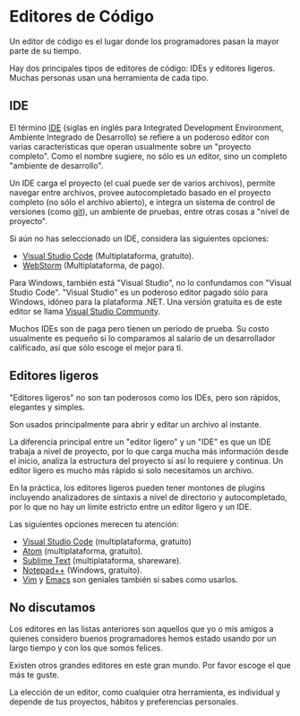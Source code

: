 # Editores de Código

Un editor de código es el lugar donde los programadores pasan la mayor parte de su tiempo.

Hay dos principales tipos de editores de código: IDEs y editores ligeros. Muchas personas usan una herramienta de cada tipo.

## IDE

El término [IDE](https://es.wikipedia.org/wiki/Entorno_de_desarrollo_integrado) (siglas en inglés para Integrated Development Environment, Ambiente Integrado de Desarrollo) se refiere a un poderoso editor con varias características que operan usualmente sobre un "proyecto completo". Como el nombre sugiere, no sólo es un editor, sino un completo "ambiente de desarrollo".

Un IDE carga el proyecto (el cual puede ser de varios archivos), permite navegar entre archivos, provee autocompletado basado en el proyecto completo (no sólo el archivo abierto), e integra un sistema de control de versiones (como [git](https://git-scm.com/)), un ambiente de pruebas, entre otras cosas a "nivel de proyecto".

Si aún no has seleccionado un IDE, considera las siguientes opciones:

- [Visual Studio Code](https://code.visualstudio.com/) (Multiplataforma, gratuito).
- [WebStorm](https://www.jetbrains.com/webstorm/) (Multiplataforma, de pago).

Para Windows, también está "Visual Studio", no lo confundamos con "Visual Studio Code". "Visual Studio" es un poderoso editor pagado sólo para Windows, idóneo para la plataforma .NET. Una versión gratuita es de este editor se llama [Visual Studio Community](https://www.visualstudio.com/vs/community/).

Muchos IDEs son de paga pero tienen un periodo de prueba. Su costo usualmente es pequeño si lo comparamos al salario de un desarrollador calificado, así que sólo escoge el mejor para ti.

## Editores ligeros

"Editores ligeros" no son tan poderosos como los IDEs, pero son rápidos, elegantes y simples.

Son usados principalmente para abrir y editar un archivo al instante.

La diferencia principal entre un "editor ligero" y un "IDE" es que un IDE trabaja a nivel de proyecto, por lo que carga mucha más información desde el inicio, analiza la estructura del proyecto si así lo requiere y continua. Un editor ligero es mucho más rápido si solo necesitamos un archivo.

En la práctica, los editores ligeros pueden tener montones de plugins incluyendo analizadores de sintaxis a nivel de directorio y autocompletado, por lo que no hay un límite estricto entre un editor ligero y un IDE.

Las siguientes opciones merecen tu atención:

- [Visual Studio Code](https://code.visualstudio.com/) (multiplataforma, gratuito) 
- [Atom](https://atom.io/) (multiplataforma, gratuito).
- [Sublime Text](http://www.sublimetext.com) (multiplataforma, shareware).
- [Notepad++](https://notepad-plus-plus.org/) (Windows, gratuito).
- [Vim](http://www.vim.org/) y [Emacs](https://www.gnu.org/software/emacs/) son geniales también si sabes como usarlos.

## No discutamos

Los editores en las listas anteriores son aquellos que yo o mis amigos a quienes considero buenos programadores hemos estado usando por un largo tiempo y con los que somos felices.

Existen otros grandes editores en este gran mundo. Por favor escoge el que más te guste.

La elección de un editor, como cualquier otra herramienta, es individual y depende de tus proyectos, hábitos y preferencias personales.
